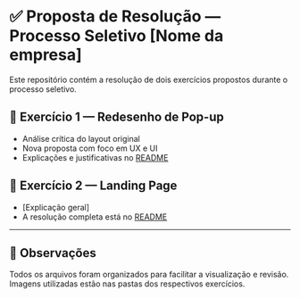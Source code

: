 # ✅ Proposta de Resolução — Processo Seletivo [Nome da empresa]

Este repositório contém a resolução de dois exercícios propostos durante o processo seletivo.

## 📌 Exercício 1 — Redesenho de Pop-up
- Análise crítica do layout original
- Nova proposta com foco em UX e UI
- Explicações e justificativas no [README](/exercicio-1-pop-up/README.md)

## 📌 Exercício 2 — Landing Page
- [Explicação geral]
- A resolução completa está no [README](/exercicio-2-landingPage/README.md)

---

## 🧠 Observações
Todos os arquivos foram organizados para facilitar a visualização e revisão.
Imagens utilizadas estão nas pastas dos respectivos exercícios.

